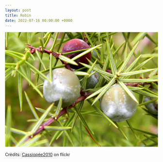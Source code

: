 ```yaml
---
layout: post
title: Robin
date: 2022-07-16 00:00:00 +0000
---
```


![Robin](/images/2022-07-16.jpg)

Crédits: [Cassiopée2010](https://www.flickr.com/people/cmoi30/) on flickr
